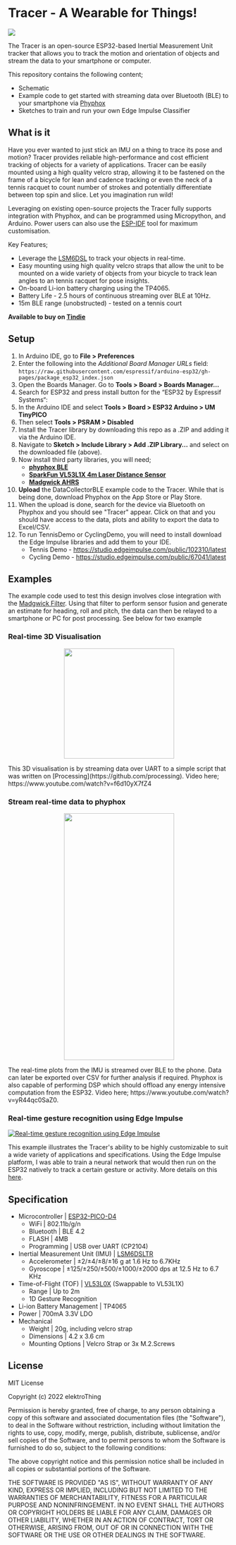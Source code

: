 # Tracer - A Wearable for Things!
![](./images/pinout.png)
 
 The Tracer is an open-source ESP32-based Inertial Measurement Unit tracker that allows you to track the motion and orientation of objects and stream the data to your smartphone or computer.
 
 This repository contains the following content;
 - Schematic
 - Example code to get started with streaming data over Bluetooth (BLE) to your smartphone via [Phyphox](https://github.com/phyphox)
 - Sketches to train and run your own Edge Impulse Classifier
 
 ## What is it
Have you ever wanted to just stick an IMU on a thing to trace its pose and motion?
Tracer provides reliable high-performance and cost efficient tracking of objects for a variety of applications. Tracer can be easily mounted using a high quality velcro strap, allowing it to be fastened on the frame of a bicycle for lean and cadence tracking or even the neck of a tennis racquet to count number of strokes and potentially differentiate between top spin and slice. Let you imagination run wild!

Leveraging on existing open-source projects the Tracer fully supports integration with Phyphox, and can be programmed using Micropython, and Arduino. Power users can also use the [ESP-IDF](https://github.com/espressif/esp-idf) tool for maximum customisation. 

Key Features;
- Leverage the [LSM6DSL](https://www.st.com/en/mems-and-sensors/lsm6dsl.html) to track your objects in real-time.
- Easy mounting using high quality velcro straps that allow the unit to be mounted on a wide variety of objects from your bicycle to track lean angles to an tennis racquet for pose insights.
- On-board Li-ion battery charging using the TP4065.
- Battery Life - 2.5 hours of continuous streaming over BLE at 10Hz.
- 15m BLE range (unobstructed) - tested on a tennis court

**Available to buy on [Tindie](https://www.tindie.com/products/elektrothing/tracer/)**

## Setup
1. In Arduino IDE, go to **File > Preferences**
2. Enter the following into the *Additional Board Manager URLs* field:
`https://raw.githubusercontent.com/espressif/arduino-esp32/gh-pages/package_esp32_index.json`
3. Open the Boards Manager. Go to **Tools > Board > Boards Manager…**
4. Search for ESP32 and press install button for the “ESP32 by Espressif Systems“:
5. In the Arduino IDE and select **Tools > Board > ESP32 Arduino > UM TinyPICO**
6. Then select **Tools > PSRAM > Disabled**
7. Install the Tracer library by downloading this repo as a .ZIP and adding it via the Arduino IDE. 
8. Navigate to **Sketch > Include Library > Add .ZIP Library...** and select on the downloaded file (above).
9. Now install third party libraries, you will need;
    * [**phyphox BLE**](https://www.arduino.cc/reference/en/libraries/phyphox-ble/)
    * [**SparkFun VL53L1X 4m Laser Distance Sensor**](https://www.arduino.cc/reference/en/libraries/sparkfun-vl53l1x-4m-laser-distance-sensor/)
    * [**Madgwick AHRS**](https://www.arduino.cc/reference/en/libraries/madgwick/)
10. **Upload** the DataCollectorBLE example code to the Tracer. While that is being done, download Phyphox on the App Store or Play Store.
11. When the upload is done, search for the device via Bluetooth on Phyphox and you should see "Tracer" appear. Click on that and you should have access to the data, plots and ability to export the data to Excel/CSV.
12. To run TennisDemo or CyclingDemo, you will need to install download the Edge Impulse libraries and add them to your IDE. 
    * Tennis Demo - https://studio.edgeimpulse.com/public/102310/latest
    * Cycling Demo - https://studio.edgeimpulse.com/public/67041/latest

## Examples
The example code used to test this design involves close integration with the [Madgwick Filter](https://ahrs.readthedocs.io/en/latest/filters/madgwick.html). Using that filter to perform sensor fusion and generate an estimate for heading, roll and pitch, the data can then be relayed to a smartphone or PC for post processing. See below for two example

### Real-time 3D Visualisation
<p align="center">
<img src="./images/demo.gif" width="250" height="250"/>
</p>
This 3D visualisation is by streaming data over UART to a simple script that was written on [Processing](https://github.com/processing). Video here; https://www.youtube.com/watch?v=f6d10yX7fZ4


### Stream real-time data to phyphox 
<p align="center">
<img src="./images/phyphox.gif" width="250" height="560"/>
</p>
The real-time plots from the IMU is streamed over BLE to the phone. Data can later be exported over CSV for further analysis if required. Phyphox is also capable of performing DSP which should offload any energy intensive computation from the ESP32. Video here; https://www.youtube.com/watch?v=yR44qc0SaZ0.

### Real-time gesture recognition using Edge Impulse

[![Real-time gesture recognition using Edge Impulse](https://img.youtube.com/vi/aU7HlFeuip4/0.jpg)](https://www.youtube.com/watch?v=aU7HlFeuip4)

This example illustrates the Tracer's ability to be highly customizable to suit a wide variety of applications and specifications. Using the Edge Impulse platform, I was able to train a neural network that would then run on the ESP32 natively to track a certain gesture or activity. More details on this [here](https://hackaday.io/project/184499-tracer-a-wearable-for-things/log/206167-using-edge-impulse-with-tracer-to-build-your-own-custom-gestureactivity-tracker).




## Specification
* Microcontroller | [ESP32-PICO-D4](https://www.espressif.com/en/producttype/esp32-pico-d4)
    * WiFi | 802.11b/g/n
    * Bluetooth | BLE 4.2
    * FLASH | 4MB
    * Programming | USB over UART (CP2104)
* Inertial Measurement Unit (IMU) | [LSM6DSLTR](https://www.st.com/en/mems-and-sensors/lsm6dsl.html)
    * Accelerometer | ±2/±4/±8/±16 g at 1.6 Hz to 6.7KHz
    * Gyroscope | ±125/±250/±500/±1000/±2000 dps at 12.5 Hz to 6.7 KHz
* Time-of-Flight (TOF) | [VL53L0X](https://www.st.com/en/imaging-and-photonics-solutions/vl53l0x.html) (Swappable to VL53L1X)
    * Range | Up to 2m
    * 1D Gesture Recognition
* Li-ion Battery Management | TP4065
* Power | 700mA 3.3V LDO
* Mechanical
    * Weight | 20g, including velcro strap
    * Dimensions | 4.2 x 3.6 cm
    * Mounting Options | Velcro Strap or 3x M.2.Screws

## License

MIT License

Copyright (c) 2022 elektroThing

Permission is hereby granted, free of charge, to any person obtaining a copy
of this software and associated documentation files (the "Software"), to deal
in the Software without restriction, including without limitation the rights
to use, copy, modify, merge, publish, distribute, sublicense, and/or sell
copies of the Software, and to permit persons to whom the Software is
furnished to do so, subject to the following conditions:

The above copyright notice and this permission notice shall be included in all
copies or substantial portions of the Software.

THE SOFTWARE IS PROVIDED "AS IS", WITHOUT WARRANTY OF ANY KIND, EXPRESS OR
IMPLIED, INCLUDING BUT NOT LIMITED TO THE WARRANTIES OF MERCHANTABILITY,
FITNESS FOR A PARTICULAR PURPOSE AND NONINFRINGEMENT. IN NO EVENT SHALL THE
AUTHORS OR COPYRIGHT HOLDERS BE LIABLE FOR ANY CLAIM, DAMAGES OR OTHER
LIABILITY, WHETHER IN AN ACTION OF CONTRACT, TORT OR OTHERWISE, ARISING FROM,
OUT OF OR IN CONNECTION WITH THE SOFTWARE OR THE USE OR OTHER DEALINGS IN THE
SOFTWARE.

